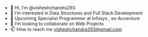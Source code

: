 - 👋 Hi, I’m @visheshchandra293
- 👀 I’m interested in Data Structures and Full Stack Development 
- 🌱 Upcoming Specialist Programmer at Infosys , ex-Accenture
- 💞️ I’m looking to collaborate on Web Projects
- 📫 How to reach me visheshchandra293@gmail.com

<!---
visheshchandra293/visheshchandra293 is a ✨ special ✨ repository because its `README.md` (this file) appears on your GitHub profile.
You can click the Preview link to take a look at your changes.
--->
